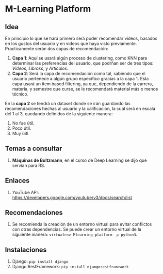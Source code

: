 # M-Learning Platform  

## Idea 
En principio lo que se hará primero será poder recomendar videos, basados en los gustos del usuario y en videos que haya visto previamente. Practicamente serán dos capas de recomendación:  
1. **Capa 1**: Aquí se usará algún proceso de clustering, como KNN para determinar las preferencias del usuario, que podrñan ser de tres tipos: *Videos*, *Libross*, y *Artículos*.  
2. **Capa 2**: Será la capa de recomendación como tal, sabiendo que el usuario pertenece a algún grupo específico gracias a la capa 1. Esta capa usará un item based filtering, ya que, dependiendo de la carrera, materia, y semestre que curse, se le recomendará material más o menos técnico.  

En la **capa 2** se tendrá un dataset donde se irán guardando las recomendaciones hechas al usuario y la calificación, la cual será en escala del 1 al 3, quedando definidos de la siguiente manera:  
1. No fue útil.
2. Poco útil.
3. Muy úitl.  

## Temas a consultar  
1. **Máquinas de Boltzmann**, en el curso de Deep Learning se dijo que servían para RS.   

## Enlaces  
1. YouTube API: https://developers.google.com/youtube/v3/docs/search/list  

## Recomendaciones  
1. Se recomienda la creación de un entorno virtual para evitar conflictos con otras dependencias. Se puede crear un entorno virtual de la siguiente manera: `virtualenv Mlearning-platform -p python3`.   
## Instalaciones  
1. Django: `pip install django`  
2. Django RestFramework: `pip install djangorestframework`  
